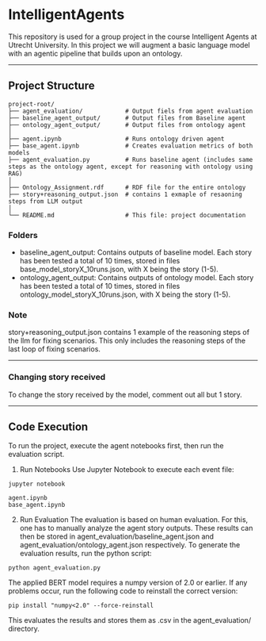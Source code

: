 # IntelligentAgents
This repository is used for a group project in the course Intelligent Agents at Utrecht University. In this project we will augment a basic language model with an agentic pipeline that builds upon an ontology.

---
## Project Structure

```
project-root/
├── agent_evaluation/            # Output fiels from agent evaluation
├── baseline_agent_output/       # Output files from Baseline agent
├── ontology_agent_output/       # Output files from ontology agent
│
├── agent.ipynb                  # Runs ontology driven agent
├── base_agent.ipynb             # Creates evaluation metrics of both models
├── agent_evaluation.py          # Runs baseline agent (includes same steps as the ontology agent, except for reasoning with ontology using RAG)
│
├── Ontology_Assignment.rdf      # RDF file for the entire ontology
├── story+reasoning_output.json  # contains 1 exmaple of resaoning steps from LLM output
│
└── README.md                    # This file: project documentation
```

### Folders

- baseline_agent_output: Contains outputs of baseline model. Each story has been tested a total of 10 times, stored in files base_model_storyX_10runs.json, with X being the story (1-5). 
- ontology_agent_output: Contains outputs of ontology model. Each story has been tested a total of 10 times, stored in files ontology_model_storyX_10runs.json, with X being the story (1-5).

### Note
story+reasoning_output.json contains 1 example of the reasoning steps of the llm for fixing scenarios. This only includes the reasoning steps of the last loop of fixing scenarios.

---
### Changing story received
To change the story received by the model, comment out all but 1 story.

---

## Code Execution
To run the project, execute the agent notebooks first, then run the evaluation script.

1. Run Notebooks
Use Jupyter Notebook to execute each event file:
```
jupyter notebook

agent.ipynb
base_agent.ipynb
```
2. Run Evaluation
The evaluation is based on human evaluation. For this, one has to manually analyze the agent story outputs. 
These results can then be stored in agent_evaluation/baseline_agent.json and agent_evaluation/ontology_agent.json respectively.
To generate the evaluation results, run the python script:

```
python agent_evaluation.py
```

The applied BERT model requires a numpy version of 2.0 or earlier. If any problems occur, run the following code to reinstall the correct version:
```
pip install "numpy<2.0" --force-reinstall
```

This evaluates the results and stores them as .csv in the agent_evaluation/ directory.


